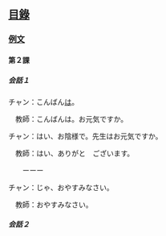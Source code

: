 ## [<ruby><span>目錄</span><rt data-rt="もくろく"></rt></ruby>](../README.md)

### [例文](./例文.md)

#### 第２課

##### 会話１

チャン：こんばん<u>は</u>。

　<ruby><span>教師</span><rt data-rt="きょうし"></rt></ruby>：こんばんは。お元気ですか。

チャン：はい、お<ruby><span>陰様</span><rt data-rt="かげ様"></rt></ruby>で。先生はお元気ですか。

　教師：はい、ありがと　ございます。

　　ーーー

チャン：じゃ、おやすみなさい。

　教師：おやすみなさい。

##### 会話２


